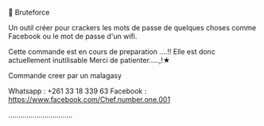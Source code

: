 
🔐 Bruteforce 

Un outil créer pour crackers les mots de passe de 
quelques choses comme Facebook ou le mot de passe d'un
wifi. 


Cette commande est en cours de preparation ....!!
Elle est donc actuellement inutilisable
Merci de patienter.....,!★




Commande creer par un malagasy 

Whatsapp : +261 33 18 339 63
Facebook : https://www.facebook.com/Chef.number.one.001



................................
